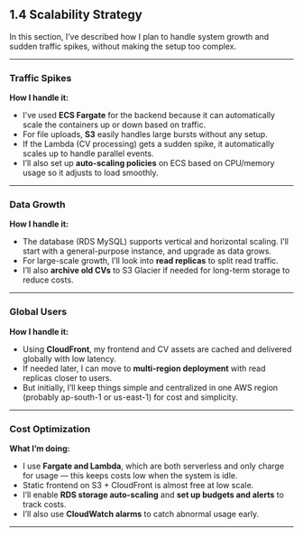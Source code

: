 ## 1.4 Scalability Strategy

In this section, I’ve described how I plan to handle system growth and sudden traffic spikes, without making the setup too complex.

---

###  Traffic Spikes

**How I handle it:**

* I’ve used **ECS Fargate** for the backend because it can automatically scale the containers up or down based on traffic.
* For file uploads, **S3** easily handles large bursts without any setup.
* If the Lambda (CV processing) gets a sudden spike, it automatically scales up to handle parallel events.
* I’ll also set up **auto-scaling policies** on ECS based on CPU/memory usage so it adjusts to load smoothly.

---

###  Data Growth

**How I handle it:**

* The database (RDS MySQL) supports vertical and horizontal scaling. I’ll start with a general-purpose instance, and upgrade as data grows.
* For large-scale growth, I’ll look into **read replicas** to split read traffic.
* I’ll also **archive old CVs** to S3 Glacier if needed for long-term storage to reduce costs.

---

###  Global Users

**How I handle it:**

* Using **CloudFront**, my frontend and CV assets are cached and delivered globally with low latency.
* If needed later, I can move to **multi-region deployment** with read replicas closer to users.
* But initially, I’ll keep things simple and centralized in one AWS region (probably ap-south-1 or us-east-1) for cost and simplicity.

---

###  Cost Optimization

**What I’m doing:**

* I use **Fargate and Lambda**, which are both serverless and only charge for usage — this keeps costs low when the system is idle.
* Static frontend on S3 + CloudFront is almost free at low scale.
* I’ll enable **RDS storage auto-scaling** and **set up budgets and alerts** to track costs.
* I’ll also use **CloudWatch alarms** to catch abnormal usage early.

---